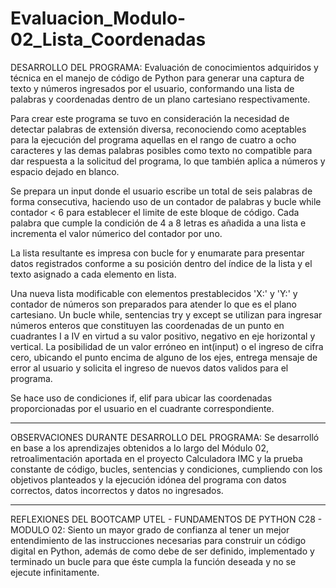 # Evaluacion_Modulo-02_Lista_Coordenadas

DESARROLLO DEL PROGRAMA:
Evaluación de conocimientos adquiridos y técnica en el manejo de código de Python para generar una captura de texto y números ingresados por el usuario, conformando una lista de palabras y coordenadas dentro de un plano cartesiano respectivamente.

Para crear este programa se tuvo en consideración la necesidad de detectar palabras de extensión diversa, reconociendo como aceptables para la ejecución del programa aquellas en el rango de cuatro a ocho caracteres y las demas palabras posibles como texto no compatible para dar respuesta a la solicitud del programa, lo que también aplica a números y espacio dejado en blanco.

Se prepara un input donde el usuario escribe un total de seis palabras de forma consecutiva, haciendo uso de un contador de palabras y bucle while contador < 6 para establecer el limite de este bloque de código. Cada palabra que cumple la condición de 4 a 8 letras es añadida a una lista e incrementa el valor númerico del contador por uno.

La lista resultante es impresa con bucle for y enumarate para presentar datos registrados conforme a su posición dentro del índice de la lista y el texto asignado a cada elemento en lista.

Una nueva lista modificable con elementos prestablecidos 'X:' y 'Y:' y contador de números son preparados para atender lo que es el plano cartesiano.
Un bucle while, sentencias try y except se utilizan para ingresar números enteros que constituyen las coordenadas de un punto en cuadrantes I a IV en virtud a su valor positivo, negativo en eje horizontal y vertical. La posibilidad de un valor erróneo en int(input) o el ingreso de cifra cero, ubicando el punto encima de alguno de los ejes, entrega mensaje de error al usuario y solicita el ingreso de nuevos datos validos para el programa.

Se hace uso de condiciones if, elif para ubicar las coordenadas proporcionadas por el usuario en el cuadrante correspondiente.

---------------------

OBSERVACIONES DURANTE DESARROLLO DEL PROGRAMA:
Se desarrolló en base a los aprendizajes obtenidos a lo largo del Módulo 02, retroalimentación aportada en el proyecto Calculadora IMC y la prueba constante de código, bucles, sentencias y condiciones, cumpliendo con los objetivos planteados y la ejecución idónea del programa con datos correctos, datos incorrectos y datos no ingresados.

---------------------

REFLEXIONES DEL BOOTCAMP UTEL - FUNDAMENTOS DE PYTHON C28 - MODULO 02: Siento un mayor grado de confianza al tener un mejor entendimiento de las instrucciones necesarias para construir un código digital en Python, además de como debe de ser definido, implementado y terminado un bucle para que éste cumpla la función deseada y no se ejecute infinitamente.
